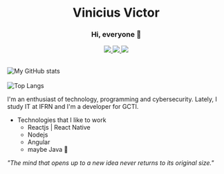 <h1 align="center">Vinicius Victor</h1>

<div align="center">
  <h3>Hi, everyone 👋</h3>
  <a href="mailto:vinicius.victor.sm@gmail.com" target="_blank">
    <img src="https://img.shields.io/badge/Gmail-D14836?style=for-the-badge&logo=gmail&logoColor=white" />
  </a>
  <a href="https://twitter.com/martnght" target="_blank">
    <img src="https://img.shields.io/badge/Twitter-1DA1F2?style=for-the-badge&logo=twitter&logoColor=white" />
  </a>
  <a href="https://www.linkedin.com/in/vinicius5g/" target="_blank">
    <img src="https://img.shields.io/badge/LinkedIn-0077B5?style=for-the-badge&logo=linkedin&logoColor=white" />
  </a>
</div>

<br />

![My GitHub stats](https://github-readme-stats.vercel.app/api?username=vinicius5g&show_icons=true&theme=radical)
<br />
<br />
![Top Langs](https://github-readme-stats.vercel.app/api/top-langs/?username=vinicius5g&show_icons=true&theme=radical&layout=compact)

I'm an enthusiast of technology, programming and cybersecurity. Lately, I study IT at IFRN and I'm a developer for GCTI.

- Technologies that I like to work
  - Reactjs | React Native
  - Nodejs
  - Angular
  - maybe Java 😬

*"The mind that opens up to a new idea never returns to its original size."*
